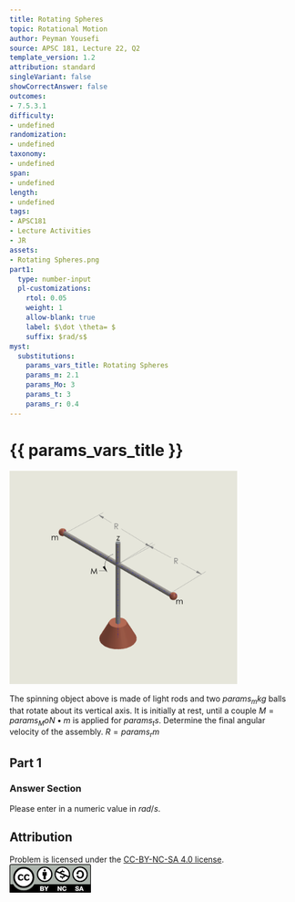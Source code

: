 ```yaml
---
title: Rotating Spheres
topic: Rotational Motion
author: Peyman Yousefi
source: APSC 181, Lecture 22, Q2
template_version: 1.2
attribution: standard
singleVariant: false
showCorrectAnswer: false
outcomes:
- 7.5.3.1
difficulty:
- undefined
randomization:
- undefined
taxonomy:
- undefined
span:
- undefined
length:
- undefined
tags:
- APSC181
- Lecture Activities
- JR
assets:
- Rotating Spheres.png
part1:
  type: number-input
  pl-customizations:
    rtol: 0.05
    weight: 1
    allow-blank: true
    label: $\dot \theta= $
    suffix: $rad/s$
myst:
  substitutions:
    params_vars_title: Rotating Spheres
    params_m: 2.1
    params_Mo: 3
    params_t: 3
    params_r: 0.4
---
```

# {{ params_vars_title }}
<img src="Rotating Spheres.png" width=400>

The spinning object above is made of light rods and two ${{params_m}}kg$ balls that rotate about its vertical axis.
It is initially at rest, until a couple $M = {{params_Mo}} N \bullet m$ is applied for ${{params_t}}s$.
Determine the final angular velocity of the assembly.
$R = {{params_r}}m$

## Part 1

### Answer Section

Please enter in a numeric value in $rad/s$.

## Attribution

Problem is licensed under the [CC-BY-NC-SA 4.0 license](https://creativecommons.org/licenses/by-nc-sa/4.0/).<br> ![The Creative Commons 4.0 license requiring attribution-BY, non-commercial-NC, and share-alike-SA license.](https://raw.githubusercontent.com/firasm/bits/master/by-nc-sa.png)